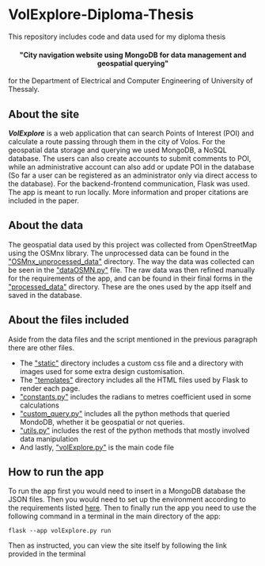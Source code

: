 # VolExplore-Diploma-Thesis

This repository includes code and data used for my diploma thesis

<h4 align="center">"City navigation website using MongoDB for data management and geospatial querying"</h4>

for the Department of Electrical and Computer Engineering of University of Thessaly.

## About the site
_**VolExplore**_ is a web application that can search Points of Interest (POI) and calculate a route passing through them in the city of Volos. For the geospatial data storage and querying we used MongoDB, a NoSQL database. The users can also create accounts to submit comments to POI, while an administrative account can also add or update POI in the database (So far a user can be registered as an administrator only via direct access to the database). For the backend-frontend communication, Flask was used. The app is meant to run locally. More information and proper citations are included in the paper.

## About the data
The geospatial data used by this project was collected from OpenStreetMap using the OSMnx library. The unprocessed data can be found in the ["OSMnx_unprocessed_data"](OSMnx_unprocessed_data) directory. The way the data was collected can be seen in the ["dataOSMN.py"](scripts/dataOSMN.py) file. The raw data was then refined manually for the requirements of the app, and can be found in their final forms in the ["processed_data"](processed_data) directory. These are the ones used by the app itself and saved in the database.

## About the files included
Aside from the data files and the script mentioned in the previous paragraph there are other files.
- The ["static"](static) directory includes a custom css file and a directory with images used for some extra design customisation.
- The ["templates"](templates) directory includes all the HTML files used by Flask to render each page.
- ["constants.py"](constants.py) includes the radians to metres coefficient used in some calculations
- ["custom_query.py"](custom_query.py) includes all the python methods that queried MondoDB, whether it be geospatial or not queries.
- ["utils.py"](utils.py) includes the rest of the python methods that mostly involved data manipulation
- And lastly, ["volExplore.py"](volExplore.py) is the main code file

## How to run the app
To run the app first you would need to insert in a MongoDB database the JSON files. Then you would need to set up the environment according to the requirements listed [here](requirements.txt). Then to finally run the app you need to use the following command in a terminal in the main directory of the app:

```flask --app volExplore.py run```

Then as instructed, you can view the site itself by following the link provided in the terminal
